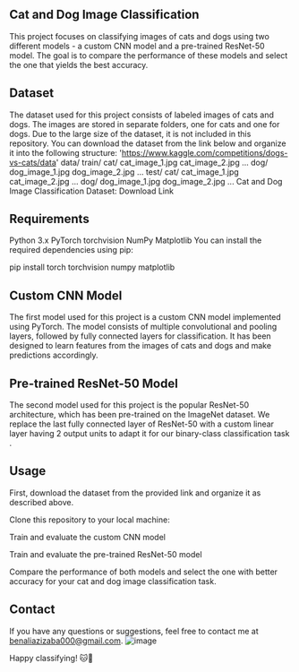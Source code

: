  ## Cat and Dog Image Classification
This project focuses on classifying images of cats and dogs using two different models - a custom CNN model and a pre-trained ResNet-50 model. The goal is to compare the performance of these models and select the one that yields the best accuracy.

## Dataset
The dataset used for this project consists of labeled images of cats and dogs. The images are stored in separate folders, one for cats and one for dogs. Due to the large size of the dataset, it is not included in this repository. You can download the dataset from the link below and organize it into the following structure:
'https://www.kaggle.com/competitions/dogs-vs-cats/data'
data/
    train/
        cat/
            cat_image_1.jpg
            cat_image_2.jpg
            ...
        dog/
            dog_image_1.jpg
            dog_image_2.jpg
            ...
    test/
        cat/
            cat_image_1.jpg
            cat_image_2.jpg
            ...
        dog/
            dog_image_1.jpg
            dog_image_2.jpg
            ...
Cat and Dog Image Classification Dataset: Download Link

## Requirements
Python 3.x
PyTorch
torchvision
NumPy
Matplotlib
You can install the required dependencies using pip:

pip install torch torchvision numpy matplotlib

## Custom CNN Model
The first model used for this project is a custom CNN model implemented using PyTorch. The model consists of multiple convolutional and pooling layers, followed by fully connected layers for classification. It has been designed to learn features from the images of cats and dogs and make predictions accordingly.

## Pre-trained ResNet-50 Model
The second model used for this project is the popular ResNet-50 architecture, which has been pre-trained on the ImageNet dataset. We replace the last fully connected layer of ResNet-50 with a custom linear layer having 2 output units to adapt it for our binary-class classification task .

## Usage
First, download the dataset from the provided link and organize it as described above.

Clone this repository to your local machine:

Train and evaluate the custom CNN model

Train and evaluate the pre-trained ResNet-50 model

Compare the performance of both models and select the one with better accuracy for your cat and dog image classification task.
## Contact
If you have any questions or suggestions, feel free to contact me at benaliazizaba000@gmail.com.
![image](https://github.com/AzizBenAli/Cat-Dog-classification/assets/116091818/e8430c52-23c1-4db6-ad73-158c8dfcd79a)

Happy classifying! 🐱🐶
